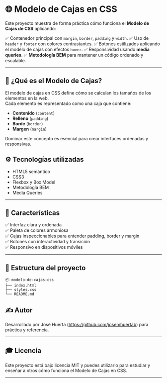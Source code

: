 # 🌐 Modelo de Cajas en CSS

Este proyecto muestra de forma práctica cómo funciona el **Modelo de Cajas de CSS** aplicando:

✅ Contenedor principal con `margin`, `border`, `padding` y `width`.
✅ Uso de `header` y `footer` con colores contrastantes.
✅ Botones estilizados aplicando el modelo de cajas con efectos `hover`.
✅ Responsividad usando **media queries**.
✅ **Metodología BEM** para mantener un código ordenado y escalable.

---

## 🎯 ¿Qué es el Modelo de Cajas?

El modelo de cajas en CSS define cómo se calculan los tamaños de los elementos en la web.  
Cada elemento es representado como una caja que contiene:

- **Contenido** (`content`)
- **Relleno** (`padding`)
- **Borde** (`border`)
- **Margen** (`margin`)

Dominar este concepto es esencial para crear interfaces ordenadas y responsivas.

## ⚙️ Tecnologías utilizadas

- HTML5 semántico
- CSS3
- Flexbox y Box Model
- Metodología BEM
- Media Queries

---

## 🚀 Características

✅ Interfaz clara y ordenada  
✅ Paleta de colores armoniosa  
✅ Cajas inspeccionables para entender padding, border y margin  
✅ Botones con interactividad y transición  
✅ Responsivo en dispositivos móviles

---

## 📂 Estructura del proyecto

```
📦 modelo-de-cajas-css
├── index.html
├── styles.css
└── README.md
```

## ✍️ Autor

Desarrollado por José Huerta (https://github.com/josemhuertab) para práctica y referencia.

---

## 🎓 Licencia

Este proyecto está bajo licencia MIT y puedes utilizarlo para estudiar y enseñar a otros cómo funciona el Modelo de Cajas en CSS.

---

